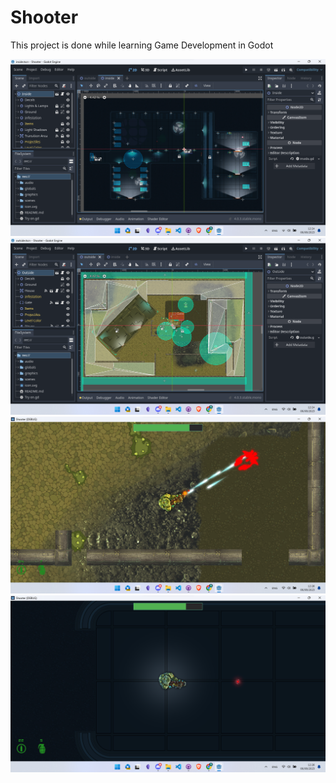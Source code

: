 # Shooter

This project is done while learning Game Development in Godot

![Screenshot1](./Screenshots/1.png)
![Screenshot2](./Screenshots/2.png)
![Screenshot3](./Screenshots/3.png)
![Screenshot4](./Screenshots/4.png)
